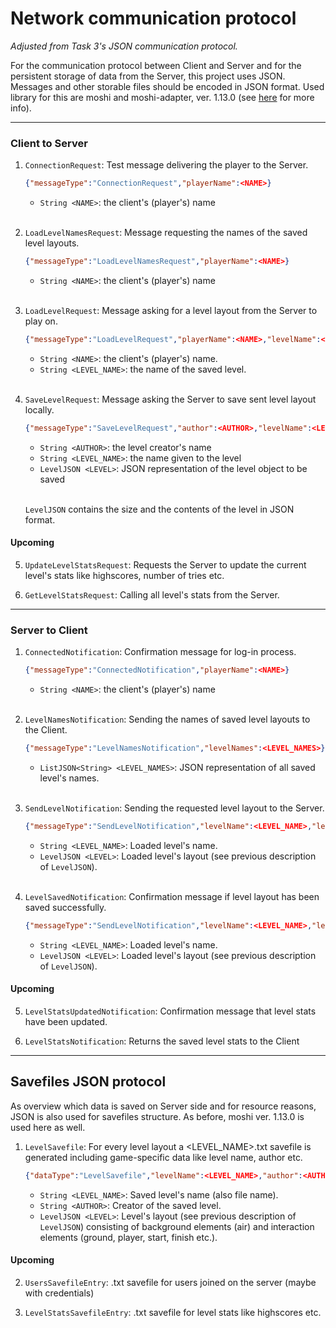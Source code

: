 # Network communication protocol

_Adjusted from Task 3's JSON communication protocol._

For the communication protocol between Client and Server and for the persistent storage of data from
the Server, this project uses JSON. Messages and other storable files should be encoded in JSON
format. Used library for this are moshi and moshi-adapter, ver. 1.13.0
(see [here] for more info).

***

### Client to Server

1. `ConnectionRequest`: Test message delivering the player to the Server.
   ```json lines
   {"messageType":"ConnectionRequest","playerName":<NAME>}
   ```
    - `String <NAME>`: the client's (player's) name <br><br>

2. `LoadLevelNamesRequest`: Message requesting the names of the saved level layouts.
   ```json lines
   {"messageType":"LoadLevelNamesRequest","playerName":<NAME>}
   ```
    - `String <NAME>`: the client's (player's) name<br><br>

3. `LoadLevelRequest`: Message asking for a level layout from the Server to play on.
   ```json lines
   {"messageType":"LoadLevelRequest","playerName":<NAME>,"levelName":<LEVEL_NAME>}
   ```
    - `String <NAME>`: the client's (player's) name.
    - `String <LEVEL_NAME>`: the name of the saved level.<br><br>

4. `SaveLevelRequest`: Message asking the Server to save sent level layout locally.
   ```json lines
   {"messageType":"SaveLevelRequest","author":<AUTHOR>,"levelName":<LEVEL_NAME>,"level":<LEVEL>}
   ```

    - `String <AUTHOR>`: the level creator's name
    - `String <LEVEL_NAME>`: the name given to the level
    - `LevelJSON <LEVEL>`: JSON representation of the level object to be saved<br><br>

   `LevelJSON` contains the size and the contents of the level in JSON format.<br>

#### Upcoming

5. `UpdateLevelStatsRequest`: Requests the Server to update the current level's stats like
   highscores, number of tries etc.

6. `GetLevelStatsRequest`: Calling all level's stats from the Server.

***

### Server to Client

1. `ConnectedNotification`: Confirmation message for log-in process.
   ```json lines
   {"messageType":"ConnectedNotification","playerName":<NAME>}
   ```
    - `String <NAME>`: the client's (player's) name <br><br>

2. `LevelNamesNotification`: Sending the names of saved level layouts to the Client.
   ```json lines
   {"messageType":"LevelNamesNotification","levelNames":<LEVEL_NAMES>}
   ```
    - `ListJSON<String> <LEVEL_NAMES>`: JSON representation of all saved level's names.<br><br>

3. `SendLevelNotification`: Sending the requested level layout to the Server.
   ```json lines
   {"messageType":"SendLevelNotification","levelName":<LEVEL_NAME>,"level":<LEVEL>}
   ```
    - `String <LEVEL_NAME>`: Loaded level's name.
    - `LevelJSON <LEVEL>`: Loaded level's layout (see previous description of `LevelJSON`).<br><br>

4. `LevelSavedNotification`: Confirmation message if level layout has been saved successfully.
   ```json lines
   {"messageType":"SendLevelNotification","levelName":<LEVEL_NAME>,"level":<LEVEL>}
   ```
    - `String <LEVEL_NAME>`: Loaded level's name.
    - `LevelJSON <LEVEL>`: Loaded level's layout (see previous description of `LevelJSON`).

#### Upcoming

5. `LevelStatsUpdatedNotification`: Confirmation message that level stats have been updated.

6. `LevelStatsNotification`: Returns the saved level stats to the Client

***

## Savefiles JSON protocol

As overview which data is saved on Server side and for resource reasons, JSON is also used for
savefiles structure. As before, moshi ver. 1.13.0 is used here as well.

1. `LevelSavefile`: For every level layout a <LEVEL_NAME>.txt savefile is generated including
   game-specific data like level name, author etc.
   ```json lines
   {"dataType":"LevelSavefile","levelName":<LEVEL_NAME>,"author":<AUTHOR>,"level":<LEVEL>}
   ```
    - `String <LEVEL_NAME>`: Saved level's name (also file name).
    - `String <AUTHOR>`: Creator of the saved level.
    - `LevelJSON <LEVEL>`: Level's layout (see previous description of `LevelJSON`) consisting of
      background elements (air) and interaction elements (ground, player, start, finish etc.).

#### Upcoming

2. `UsersSavefileEntry`: .txt savefile for users joined on the server (maybe with credentials)

3. `LevelStatsSavefileEntry`: .txt savefile for level stats like highscores etc.

[here]: https://search.maven.org/artifact/com.squareup.moshi/moshi/1.13.0/jar 
